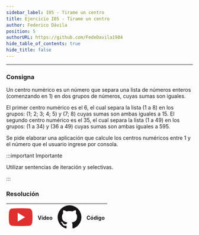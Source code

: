 ```yaml
---
sidebar_label: I05 - Tirame un centro
title: Ejercicio I05 - Tirame un centro
author: Federico Dávila
position: 5
authorURL: https://github.com/FedeDavila1984
hide_table_of_contents: true
hide_title: false
---
```

---
### Consigna
Un centro numérico es un número que separa una lista de números enteros (comenzando en 1) en dos grupos de números, cuyas sumas son iguales.

El primer centro numérico es el 6, el cual separa la lista (1 a 8) en los grupos: (1; 2; 3; 4; 5) y (7; 8) cuyas sumas son ambas iguales a 15. El segundo centro numérico es el 35, el cual separa la lista (1 a 49) en los grupos: (1 a 34) y (36 a 49) cuyas sumas son ambas iguales a 595.

Se pide elaborar una aplicación que calcule los centros numéricos entre 1 y el número que el usuario ingrese por consola.

:::important Importante

Utilizar sentencias de iteración y selectivas.

:::

### Resolución
| ![img](/base/youtube.svg) | Video | ![img](/base/github.svg) | Código |
| :-----------------------: | :---: | :----------------------: | :----: |

